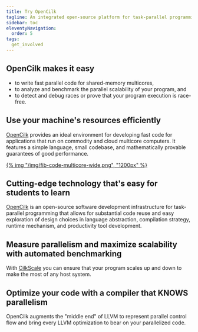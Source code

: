 ```yaml
---
title: Try OpenCilk
tagline: An integrated open-source platform for task-parallel programming.
sidebar: toc
eleventyNavigation:
  order: 5
tags:
  get_involved
---
```


## OpenCilk makes it easy
* to write fast parallel code for shared-memory multicores,
* to analyze and benchmark the parallel scalability of your program, and
* to detect and debug races or prove that your program execution is race-free.

## Use your machine's resources efficiently
[OpenCilk](https://opencilk.org) provides an ideal environment for developing fast code for applications that run on commodity and cloud multicore computers. It features a simple language, small codebase, and mathematically provable guarantees of good performance. 

[{% img "/img/fib-code-multicore-wide.png", "1200px" %}](https://www.opencilk.org/doc/tutorials/introduction-to-cilk-programming/)

## Cutting-edge technology that's easy for students to learn

[OpenCilk](https://opencilk.org) is an open-source software development infrastructure for task-parallel programming that allows for substantial code reuse and easy exploration of design choices in language abstraction, compilation strategy, runtime mechanism, and productivity tool development. 


## Measure parallelism and maximize scalability with automated benchmarking
With [CilkScale](https://www.opencilk.org/doc/users-guide/cilkscale/) you can ensure that your program scales up and down to make the most of any host system.

## Optimize your code with a compiler that KNOWS parallelism
OpenCilk augments the "middle end" of LLVM to represent parallel control flow and bring every LLVM optimization to bear on your parallelized code.




